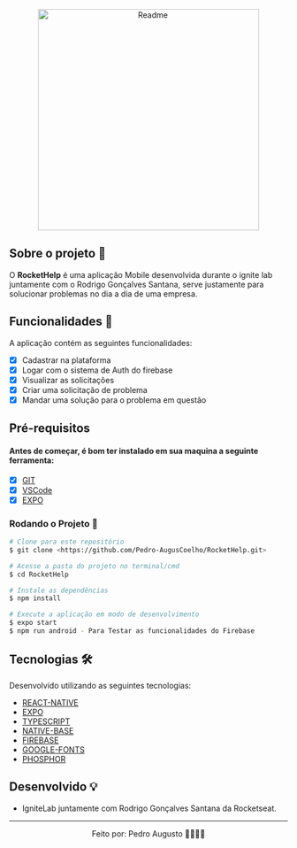 <div align='center'>
  <img height='400px' alt='Readme' title='Readme' src='./asset/Demonstration.gif'>
</div>

## Sobre o projeto 💬

O **RocketHelp** é uma aplicação Mobile desenvolvida durante o ignite lab juntamente com o Rodrigo Gonçalves Santana, serve justamente para solucionar problemas no dia a dia de uma empresa.


## Funcionalidades 🧠

A aplicação contém as seguintes funcionalidades:

- [x] Cadastrar na plataforma
- [x] Logar com o sistema de Auth do firebase
- [x] Visualizar as solicitações
- [x] Criar uma solicitação de problema
- [x] Mandar uma solução para o problema em questão

## Pré-requisitos
#### Antes de começar, é bom ter instalado em sua maquina a seguinte ferramenta:
- [x] [GIT](https://git-scm.com/)
- [x] [VSCode](https://code.visualstudio.com/)
- [x] [EXPO](https://expo.dev/)

### Rodando o Projeto 📖

```bash
# Clone para este repositório
$ git clone <https://github.com/Pedro-AugusCoelho/RocketHelp.git>

# Acesse a pasta do projeto no terminal/cmd
$ cd RocketHelp

# Instale as dependências
$ npm install

# Execute a aplicação em modo de desenvolvimento
$ expo start
$ npm run android - Para Testar as funcionalidades do Firebase

```

## Tecnologias 🛠

Desenvolvido utilizando as seguintes tecnologias:

- [REACT-NATIVE](https://pt-br.reactjs.org/)
- [EXPO](https://docs.expo.dev/)
- [TYPESCRIPT](https://www.typescriptlang.org/)
- [NATIVE-BASE](https://nativebase.io/)
- [FIREBASE](https://firebase.google.com/)
- [GOOGLE-FONTS](https://fonts.google.com/)
- [PHOSPHOR](https://www.npmjs.com/package/phosphor-react)

## Desenvolvido 💡

- IgniteLab juntamente com Rodrigo Gonçalves Santana da Rocketseat.

****************

<p align="center">Feito por: Pedro Augusto 🧑🏽🤙🏽</p>
